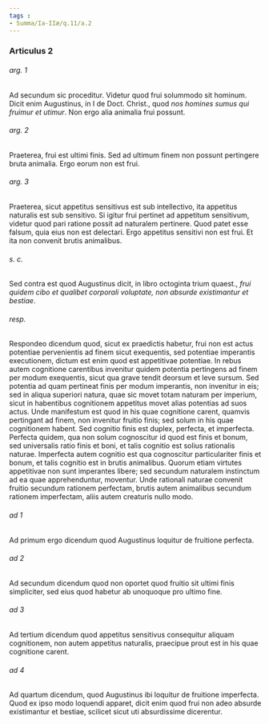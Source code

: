 ```yaml
---
tags : 
- Summa/Ia-IIæ/q.11/a.2
---
```


### Articulus 2

###### arg. 1
Ad secundum sic proceditur. Videtur quod frui solummodo sit hominum. Dicit enim Augustinus, in I de Doct. Christ., quod *nos homines sumus qui fruimur et utimur*. Non ergo alia animalia frui possunt.

###### arg. 2
Praeterea, frui est ultimi finis. Sed ad ultimum finem non possunt pertingere bruta animalia. Ergo eorum non est frui.

###### arg. 3
Praeterea, sicut appetitus sensitivus est sub intellectivo, ita appetitus naturalis est sub sensitivo. Si igitur frui pertinet ad appetitum sensitivum, videtur quod pari ratione possit ad naturalem pertinere. Quod patet esse falsum, quia eius non est delectari. Ergo appetitus sensitivi non est frui. Et ita non convenit brutis animalibus.

###### s. c.
Sed contra est quod Augustinus dicit, in libro octoginta trium quaest., *frui quidem cibo et qualibet corporali voluptate, non absurde existimantur et bestiae*.

###### resp.
Respondeo dicendum quod, sicut ex praedictis habetur, frui non est actus potentiae pervenientis ad finem sicut exequentis, sed potentiae imperantis executionem, dictum est enim quod est appetitivae potentiae. In rebus autem cognitione carentibus invenitur quidem potentia pertingens ad finem per modum exequentis, sicut qua grave tendit deorsum et leve sursum. Sed potentia ad quam pertineat finis per modum imperantis, non invenitur in eis; sed in aliqua superiori natura, quae sic movet totam naturam per imperium, sicut in habentibus cognitionem appetitus movet alias potentias ad suos actus. Unde manifestum est quod in his quae cognitione carent, quamvis pertingant ad finem, non invenitur fruitio finis; sed solum in his quae cognitionem habent. Sed cognitio finis est duplex, perfecta, et imperfecta. Perfecta quidem, qua non solum cognoscitur id quod est finis et bonum, sed universalis ratio finis et boni, et talis cognitio est solius rationalis naturae. Imperfecta autem cognitio est qua cognoscitur particulariter finis et bonum, et talis cognitio est in brutis animalibus. Quorum etiam virtutes appetitivae non sunt imperantes libere; sed secundum naturalem instinctum ad ea quae apprehenduntur, moventur. Unde rationali naturae convenit fruitio secundum rationem perfectam, brutis autem animalibus secundum rationem imperfectam, aliis autem creaturis nullo modo.

###### ad 1
Ad primum ergo dicendum quod Augustinus loquitur de fruitione perfecta.

###### ad 2
Ad secundum dicendum quod non oportet quod fruitio sit ultimi finis simpliciter, sed eius quod habetur ab unoquoque pro ultimo fine.

###### ad 3
Ad tertium dicendum quod appetitus sensitivus consequitur aliquam cognitionem, non autem appetitus naturalis, praecipue prout est in his quae cognitione carent.

###### ad 4
Ad quartum dicendum, quod Augustinus ibi loquitur de fruitione imperfecta. Quod ex ipso modo loquendi apparet, dicit enim quod frui non adeo absurde existimantur et bestiae, scilicet sicut uti absurdissime dicerentur.

